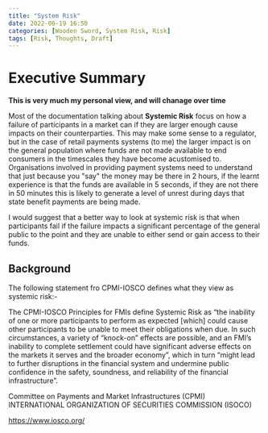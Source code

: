 ```yaml
---
title: "System Risk"
date: 2022-06-19 16:50
categories: [Wooden Sword, System Risk, Risk]
tags: [Risk, Thoughts, Draft]
---
```


# Executive Summary
**This is very much my personal view, and will chanage over time** 

Most of the documentation talking about **Systemic Risk** focus on how a failure of participants in a market can if they are larger enough cause impacts on their counterparties. This may make some sense to a regulator, but in the case of retail payments systems (to me) the larger impact is on the general population where funds are not made available to end consumers in the timescales they have become acustomised to. Organisations involved in providing payment systems need to understand that just because you "say" the money may be there in 2 hours, if the learnt experience is that the funds are available in 5 seconds, if they are not there in 50 minutes this is likely to generate a level of unrest during days that state benefit payments are being made. 

I would suggest that a better way to look at systemic risk is that when participants fail if the failure impacts a significant percentage of the general public to the point and they are unable to either send or gain access to their funds. 


## Background

The following statement fro CPMI-IOSCO defines what they view as systemic risk:- 

The CPMI-IOSCO Principles for FMIs define Systemic Risk as “the inability of one or more participants to perform as expected [which] could cause other participants to be unable to meet their obligations when due. In such circumstances, a variety of “knock-on” effects are possible, and an FMI’s inability to complete settlement could have significant adverse effects on the markets it serves and the broader economy”, which in turn “might lead to further disruptions in the financial system and undermine public confidence in the safety, soundness, and reliability of the financial infrastructure”. 

 Committee on Payments and Market Infrastructures (CPMI) 
INTERNATIONAL ORGANIZATION OF SECURITIES COMMISSION (ISOCO) 

https://www.iosco.org/

